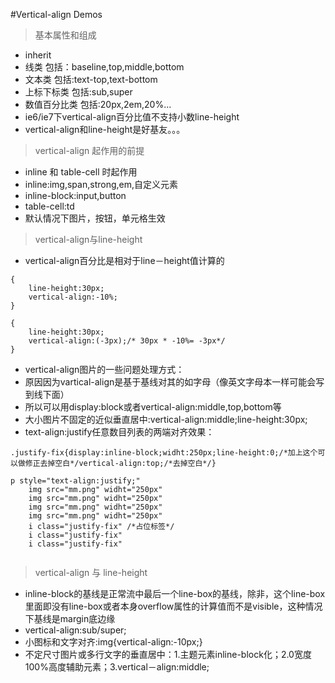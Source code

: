 #Vertical-align Demos

> 基本属性和组成

* inherit
* 线类 包括：baseline,top,middle,bottom
* 文本类 包括:text-top,text-bottom
* 上标下标类 包括:sub,super
* 数值百分比类 包括:20px,2em,20%...
* ie6/ie7下vertical-align百分比值不支持小数line-height
* vertical-align和line-height是好基友。。。

> vertical-align 起作用的前提

* inline 和 table-cell 时起作用
* inline:img,span,strong,em,自定义元素
* inline-block:input,button
* table-cell:td
* 默认情况下图片，按钮，单元格生效

> vertical-align与line-height

* vertical-align百分比是相对于line－height值计算的

```
{
	line-height:30px;
	vertical-align:-10%;
}

{
	line-height:30px;
	vertical-align:(-3px);/* 30px * -10%= -3px*/
}
```

* vertical-align图片的一些问题处理方式：
* 原因因为vartical-align是基于基线对其的如字母（像英文字母本一样可能会写到线下面）
* 所以可以用display:block或者vertical-align:middle,top,bottom等
* 大小图片不固定的近似垂直居中:vertical-align:middle;line-height:30px;
* text-align:justify任意数目列表的两端对齐效果：

```
.justify-fix{display:inline-block;widht:250px;line-height:0;/*加上这个可以做修正去掉空白*/vertical-align:top;/*去掉空白*/}

p style="text-align:justify;"
	img src="mm.png" widht="250px"
	img src="mm.png" widht="250px"
	img src="mm.png" widht="250px"
	img src="mm.png" widht="250px"
	i class="justify-fix" /*占位标签*/
	i class="justify-fix"
	i class="justify-fix"
	
```

> vertical-align 与 line-height

* inline-block的基线是正常流中最后一个line-box的基线，除非，这个line-box里面即没有line-box或者本身overflow属性的计算值而不是visible，这种情况下基线是margin底边缘
* vertical-align:sub/super;
* 小图标和文字对齐:img{vertical-align:-10px;}
* 不定尺寸图片或多行文字的垂直居中：1.主题元素inline-block化；2.0宽度100%高度辅助元素；3.vertical－align:middle;

